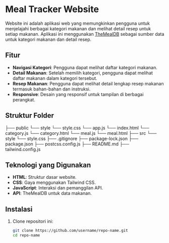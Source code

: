 # Meal Tracker Website

Website ini adalah aplikasi web yang memungkinkan pengguna untuk menjelajahi berbagai kategori makanan dan melihat detail resep untuk setiap makanan. Aplikasi ini menggunakan [TheMealDB](https://www.themealdb.com/) sebagai sumber data untuk kategori makanan dan detail resep.

## Fitur

- **Navigasi Kategori**: Pengguna dapat melihat daftar kategori makanan.
- **Detail Makanan**: Setelah memilih kategori, pengguna dapat melihat daftar makanan dalam kategori tersebut.
- **Resep Makanan**: Pengguna dapat melihat detail lengkap resep makanan termasuk bahan-bahan dan instruksi.
- **Responsive**: Desain yang responsif untuk tampilan di berbagai perangkat.

## Struktur Folder

├── public
    └── style 
        └──  style.css
    └── app.js
    └── index.html
    └── category.js
    └── category.html
    └── meal.js
    └── meal.html
├── src
    └── style 
        └──  style.css
├── .gitignore
├── package-lock.json
├── package.json
├── postcss.config.js
├── README.md
├── tailwind.config.js

## Teknologi yang Digunakan

- **HTML**: Struktur dasar website.
- **CSS**: Gaya menggunakan Tailwind CSS.
- **JavaScript**: Interaksi dan pemanggilan API.
- **API**: TheMealDB untuk data makanan.

## Instalasi

1. Clone repositori ini:
   ```bash
   git clone https://github.com/username/repo-name.git
   cd repo-name